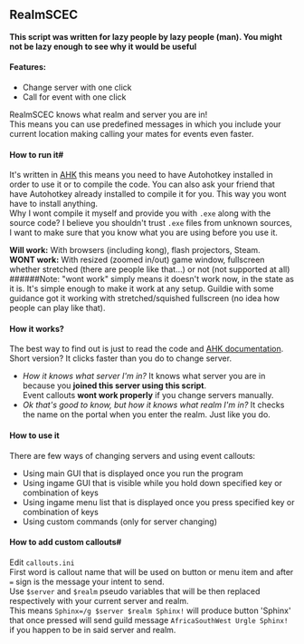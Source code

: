 ## RealmSCEC
**This script was written for lazy people by lazy people (man). You might not be lazy enough to see why it would be useful**
#### Features: #
*   Change server with one click
*   Call for event with one click


RealmSCEC knows what realm and server you are in!    
This means you can use predefined messages in which you include your current location making calling your mates for events even faster.
#### How to run it#
It's written in [AHK](http://www.autohotkey.com/) this means you need to have Autohotkey installed in order to use it or to compile the code. You can also ask your friend that have Autohotkey already installed to compile it for you. This way you wont have to install anything.    
Why I wont compile it myself and provide you with `.exe` along with the source code? I believe you shouldn't trust `.exe` files from unknown sources, I want to make sure that you know what you are using before you use it.   

**Will work:**
With browsers (including kong), flash projectors, Steam.    
**WONT work:**
With resized (zoomed in/out) game window, fullscreen whether stretched (there are people like that...) or not (not supported at all)   
######Note: "wont work" simply means it doesn't work now, in the state as it is. It's simple enough to make it work at any setup. Guildie with some guidance got it working with stretched/squished fullscreen (no idea how people can play like that).

 

#### How it works? #
The best way to find out is just to read the code and [AHK documentation](http://www.autohotkey.com/docs/).   
Short version? It clicks faster than you do to change server.   
* *How it knows what server I'm in?* It knows what server you are in because you **joined this server using this script**.    
Event callouts **wont work properly** if you change servers manually.   
* *Ok that's good to know, but how it knows what realm I'm in?*  It checks the name on the portal when you enter the realm. Just like you do.



#### How to use it #
There are few ways of changing servers and using event callouts:
* Using main GUI that is displayed once you run the program
* Using ingame GUI that is visible while you hold down specified key or combination of keys
* Using ingame menu list that is displayed once you press specified key or combination of keys
* Using custom commands (only for server changing)

#### How to add custom callouts#
Edit `callouts.ini`    
First word is callout name that will be used on button or menu item and after `=` sign is the message your intent to send.    
Use `$server` and `$realm` pseudo variables that will be then replaced respectively with your current server and realm.   
This means `Sphinx=/g $server $realm Sphinx!` will produce button 'Sphinx' that once pressed will send guild message `AfricaSouthWest Urgle Sphinx!` if you happen to be in said server and realm.





